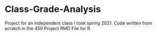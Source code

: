 # Class-Grade-Analysis
Project for an independent class I took spring 2021. Code written from scratch in the 450 Project RMD File for R
